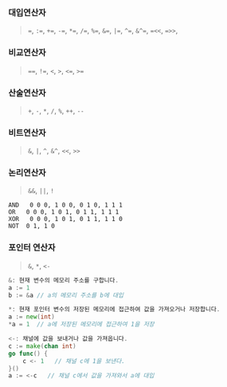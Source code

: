 ### 대입연산자
> `=`, `:=`, `+=`, `-=`, `*=`, `/=`, `%=`, `&=`, `|=`, `^=`, `&^=`, `=<<`, `=>>`, 

### 비교연산자
> `==`, `!=`, `<`, `>`, `<=`, `>=`

### 산술연산자 
>`+`, `-`, `*`, `/`, `%`, `++`, `--`

### 비트연산자
> `&`, `|`, `^`, `&^`, `<<`, `>>`

### 논리연산자
> `&&`, `||`, `!`
```
AND   0 0 0, 1 0 0, 0 1 0, 1 1 1
OR   0 0 0, 1 0 1, 0 1 1, 1 1 1
XOR   0 0 0, 1 0 1, 0 1 1, 1 1 0
NOT  0 1, 1 0
```

### 포인터 연산자
> `&`, `*`, `<-`
```Go
&: 현재 변수의 메모리 주소를 구합니다.
a := 1
b := &a // a의 메모리 주소를 b에 대입

*: 현재 포인터 변수의 저장된 메모리에 접근하여 값을 가져오거나 저장합니다.
a := new(int)
*a = 1  // a에 저장된 메모리에 접근하여 1을 저장

<-: 채널에 값을 보내거나 값을 가져옵니다.
c := make(chan int)
go func() {
    c <- 1   // 채널 c에 1을 보낸다.
}()
a := <-c   // 채널 c에서 값을 가져와서 a에 대입
```
